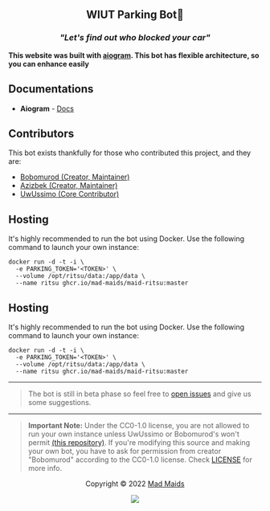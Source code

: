 <h2 align="center">WIUT Parking Bot🚙</h2>
<h3 align="center"><i>"Let's find out who blocked your car"</i></h3>

**This website was built with [aiogram](https://github.com/aiogram/aiogram). This bot has
flexible architecture, so you can enhance easily**

## Documentations

- **Aiogram** - [Docs](https://docs.aiogram.dev/en/latest/)

## Contributors

This bot exists thankfully for those who contributed this project, and they
are:
- [Bobomurod (Creator, Maintainer)](https://github.com/muminovbob)
- [Azizbek (Creator, Maintainer)](https://github.com/Azizbek-B)
- [UwUssimo (Core Contributor)](https://github.com/uwussimo)

## Hosting

It's highly recommended to run the bot using Docker. Use the following command to
launch your own instance: 

````shell
docker run -d -t -i \
  -e PARKING_TOKEN='<TOKEN>' \
  --volume /opt/ritsu/data:/app/data \
  --name ritsu ghcr.io/mad-maids/maid-ritsu:master
````

## Hosting

It's highly recommended to run the bot using Docker. Use the following command to
launch your own instance: 

````shell
docker run -d -t -i \
  -e PARKING_TOKEN='<TOKEN>' \
  --volume /opt/ritsu/data:/app/data \
  --name ritsu ghcr.io/mad-maids/maid-ritsu:master
````

---

> The bot is still in beta phase so feel free to
> [open issues](https://github.com/mad-maids/maid.ritsu/issues/new) and give us
> some suggestions.

---

> **Important Note:** Under the CC0-1.0 license, you are not allowed to run your
> own instance unless UwUssimo or Bobomurod's won't permit
> [(this repository)](https://github.com/mad-maids/maid.ritsu/). If you're
> modifying this source and making your own bot, you have to ask for
> permission from creator "Bobomurod" according to the CC0-1.0 license. Check
> [LICENSE](license) for more info.

<p align="center">Copyright &copy; 2022 <a href="https://maid.uz" target="_blank">Mad Maids</a></p>

<p align="center"><a href="https://github.com/mad-maids/maid.web/blob/master/license"><img src="https://img.shields.io/static/v1.svg?style=flat-square&label=License&message=CC0-1.0&logoColor=eceff4&logo=github&colorA=000000&colorB=ffffff"/></a></p>
